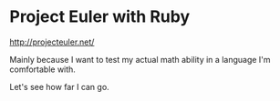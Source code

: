 Project Euler with Ruby
====

http://projecteuler.net/

Mainly because I want to test my actual math ability in a language I'm comfortable with.

Let's see how far I can go.
